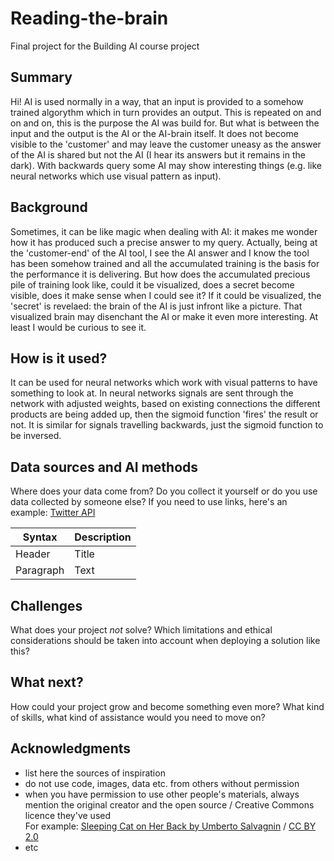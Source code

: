 # Reading-the-brain

Final project for the Building AI course project

## Summary

Hi! AI is used normally in a way, that an input is provided to a somehow trained algorythm which in turn provides an output. This is repeated on and on and on, this is the purpose the AI was build for. But what is between the input and the output is the AI or the AI-brain itself. It does not become visible to the 'customer' and may leave the customer uneasy as the answer of the AI is shared but not the AI (I hear its answers but it remains in the dark). With backwards query some AI may show interesting things (e.g. like neural networks which use visual pattern as input).  


## Background

Sometimes, it can be like magic when dealing with AI: it makes me wonder how it has produced such a precise answer to my query. Actually, being at the 'customer-end' of the AI tool, I see the AI answer and I know the tool has been somehow trained and all the accumulated training is the basis for the performance it is delivering. But how does the accumulated precious pile of training look like, could it be visualized, does a secret become visible, does it make sense when I could see it?
If it could be visualized, the 'secret' is revelaed: the brain of the AI is just infront like a picture. That visualized brain may disenchant the AI or make it even more interesting. At least I would be curious to see it.

## How is it used?

It can be used for neural networks which work with visual patterns to have something to look at. In neural networks signals are sent through the network with adjusted weights, based on existing connections the different products are being added up, then the sigmoid function 'fires' the result or not. It is similar for signals travelling backwards, just the sigmoid function to be inversed.

## Data sources and AI methods
Where does your data come from? Do you collect it yourself or do you use data collected by someone else?
If you need to use links, here's an example:
[Twitter API](https://developer.twitter.com/en/docs)

| Syntax      | Description |
| ----------- | ----------- |
| Header      | Title       |
| Paragraph   | Text        |

## Challenges

What does your project _not_ solve? Which limitations and ethical considerations should be taken into account when deploying a solution like this?

## What next?

How could your project grow and become something even more? What kind of skills, what kind of assistance would you  need to move on? 


## Acknowledgments

* list here the sources of inspiration 
* do not use code, images, data etc. from others without permission
* when you have permission to use other people's materials, always mention the original creator and the open source / Creative Commons licence they've used
  <br>For example: [Sleeping Cat on Her Back by Umberto Salvagnin](https://commons.wikimedia.org/wiki/File:Sleeping_cat_on_her_back.jpg#filelinks) / [CC BY 2.0](https://creativecommons.org/licenses/by/2.0)
* etc
